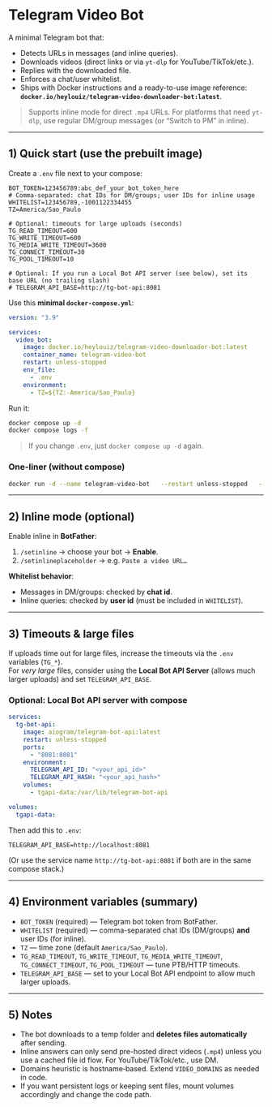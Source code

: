# Telegram Video Bot

A minimal Telegram bot that:
- Detects URLs in messages (and inline queries).
- Downloads videos (direct links or via `yt-dlp` for YouTube/TikTok/etc.).
- Replies with the downloaded file.
- Enforces a chat/user whitelist.
- Ships with Docker instructions and a ready-to-use image reference: **`docker.io/heylouiz/telegram-video-downloader-bot:latest`**.

> Supports inline mode for direct `.mp4` URLs. For platforms that need `yt-dlp`, use regular DM/group messages (or “Switch to PM” in inline).

---

## 1) Quick start (use the prebuilt image)

Create a `.env` file next to your compose:

```env
BOT_TOKEN=123456789:abc_def_your_bot_token_here
# Comma-separated: chat IDs for DM/groups; user IDs for inline usage
WHITELIST=123456789,-1001122334455
TZ=America/Sao_Paulo

# Optional: timeouts for large uploads (seconds)
TG_READ_TIMEOUT=600
TG_WRITE_TIMEOUT=600
TG_MEDIA_WRITE_TIMEOUT=3600
TG_CONNECT_TIMEOUT=30
TG_POOL_TIMEOUT=10

# Optional: If you run a Local Bot API server (see below), set its base URL (no trailing slash)
# TELEGRAM_API_BASE=http://tg-bot-api:8081
```

Use this **minimal `docker-compose.yml`**:

```yaml
version: "3.9"

services:
  video_bot:
    image: docker.io/heylouiz/telegram-video-downloader-bot:latest
    container_name: telegram-video-bot
    restart: unless-stopped
    env_file:
      - .env
    environment:
      - TZ=${TZ:-America/Sao_Paulo}
```

Run it:

```bash
docker compose up -d
docker compose logs -f
```

> If you change `.env`, just `docker compose up -d` again.

### One‑liner (without compose)
```bash
docker run -d --name telegram-video-bot   --restart unless-stopped   --env-file .env   docker.io/heylouiz/telegram-video-downloader-bot:latest
```

---

## 2) Inline mode (optional)

Enable inline in **BotFather**:
1. `/setinline` → choose your bot → **Enable**.
2. `/setinlineplaceholder` → e.g. `Paste a video URL…`

**Whitelist behavior**:
- Messages in DM/groups: checked by **chat id**.
- Inline queries: checked by **user id** (must be included in `WHITELIST`).

---

## 3) Timeouts & large files

If uploads time out for large files, increase the timeouts via the `.env` variables (`TG_*`).  
For _very large_ files, consider using the **Local Bot API Server** (allows much larger uploads) and set `TELEGRAM_API_BASE`.

### Optional: Local Bot API server with compose
```yaml
services:
  tg-bot-api:
    image: aiogram/telegram-bot-api:latest
    restart: unless-stopped
    ports:
      - "8081:8081"
    environment:
      TELEGRAM_API_ID: "<your_api_id>"
      TELEGRAM_API_HASH: "<your_api_hash>"
    volumes:
      - tgapi-data:/var/lib/telegram-bot-api

volumes:
  tgapi-data:
```

Then add this to `.env`:
```
TELEGRAM_API_BASE=http://localhost:8081
```
(Or use the service name `http://tg-bot-api:8081` if both are in the same compose stack.)

---

## 4) Environment variables (summary)

- `BOT_TOKEN` (required) — Telegram bot token from BotFather.
- `WHITELIST` (required) — comma-separated chat IDs (DM/groups) **and** user IDs (for inline).
- `TZ` — time zone (default `America/Sao_Paulo`).
- `TG_READ_TIMEOUT`, `TG_WRITE_TIMEOUT`, `TG_MEDIA_WRITE_TIMEOUT`, `TG_CONNECT_TIMEOUT`, `TG_POOL_TIMEOUT` — tune PTB/HTTP timeouts.
- `TELEGRAM_API_BASE` — set to your Local Bot API endpoint to allow much larger uploads.

---

## 5) Notes

- The bot downloads to a temp folder and **deletes files automatically** after sending.
- Inline answers can only send pre-hosted direct videos (`.mp4`) unless you use a cached file id flow. For YouTube/TikTok/etc., use DM.
- Domains heuristic is hostname‑based. Extend `VIDEO_DOMAINS` as needed in code.
- If you want persistent logs or keeping sent files, mount volumes accordingly and change the code path.
